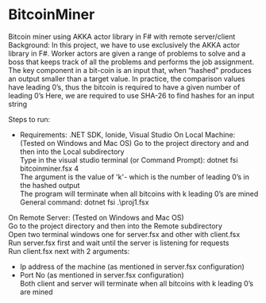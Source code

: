 # BitcoinMiner
Bitcoin miner using AKKA actor library in F# with remote server/client
Background:
In this project, we have to use exclusively the AKKA actor library in F#.  Worker actors are given a range of problems to solve and a boss that keeps track of all the problems and performs the job assignment.
The key component in a bit-coin is an input that, when “hashed” produces an output smaller than a target value.  In practice, the comparison values have leading  0’s, thus the bitcoin is required to have a given number of leading 0’s
Here, we are required to use SHA-26 to find hashes for an input string

Steps to run:
- Requirements: .NET SDK, Ionide, Visual Studio
On Local Machine:
(Tested on Windows and Mac OS)
Go to the project directory and and then into the Local subdirectory</br>
Type in the visual studio terminal (or Command Prompt): dotnet fsi bitcoinminer.fsx 4</br>
The argument is the value of 'k'- which is the number of leading 0’s in the hashed output</br>
The program will terminate when all bitcoins with k leading 0’s are mined</br>
General command: dotnet fsi .\proj1.fsx </br>

On Remote Server:
(Tested on Windows and Mac OS)</br>
Go to the project directory and then into the Remote subdirectory</br>
Open two terminal windows one for server.fsx and other with client.fsx</br>
Run server.fsx first and wait until the server is listening for requests</br>
Run client.fsx next with 2 arguments:</br>
 - Ip address of the machine (as mentioned in server.fsx configuration)
 - Port No (as mentioned in server.fsx configuration)</br>
Both client and server will terminate when all bitcoins with k leading 0’s are mined
